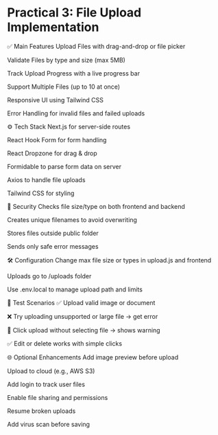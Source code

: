 # Practical 3: File Upload Implementation

✅ Main Features
Upload Files with drag-and-drop or file picker

Validate Files by type and size (max 5MB)

Track Upload Progress with a live progress bar

Support Multiple Files (up to 10 at once)

Responsive UI using Tailwind CSS

Error Handling for invalid files and failed uploads

⚙️ Tech Stack
Next.js for server-side routes

React Hook Form for form handling

React Dropzone for drag & drop

Formidable to parse form data on server

Axios to handle file uploads

Tailwind CSS for styling

🔐 Security
Checks file size/type on both frontend and backend

Creates unique filenames to avoid overwriting

Stores files outside public folder

Sends only safe error messages

🛠 Configuration
Change max file size or types in upload.js and frontend

Uploads go to /uploads folder

Use .env.local to manage upload path and limits

🧪 Test Scenarios
✅ Upload valid image or document

❌ Try uploading unsupported or large file → get error

🚫 Click upload without selecting file → shows warning

✅ Edit or delete works with simple clicks

🌐 Optional Enhancements
Add image preview before upload

Upload to cloud (e.g., AWS S3)

Add login to track user files

Enable file sharing and permissions

Resume broken uploads

Add virus scan before saving

